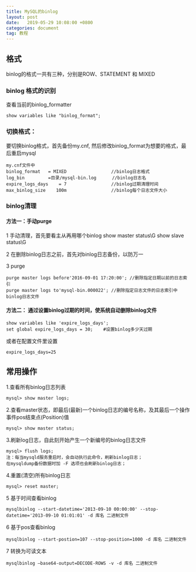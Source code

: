 ```yaml
---
title: MySQL的binlog
layout: post
date:   2019-05-29 10:08:00 +0800
categories: document
tag: 教程
---
```


## 格式
binlog的格式一共有三种，分别是ROW、STATEMENT 和 MIXED

### binlog 格式的识别
查看当前的binlog_formatter
```
show variables like "binlog_format";
```
### 切换格式：

要切换binlog格式，首先备份my.cnf, 然后修改binlog_format为想要的格式，最后重启mysql
```
my.cnf文件中
binlog_format   = MIXED                 //binlog日志格式
log_bin         =目录/mysql-bin.log      //binlog日志名
expire_logs_days    = 7                 //binlog过期清理时间
max_binlog_size    100m                 //binlog每个日志文件大小
```

### binlog清理
#### 方法一：手动purge

1 手动清理，首先要看主从再用哪个binlog
show master status\G 
show slave status\G  

2 在删除binlog日志之前，首先对binlog日志备份，以防万一

3 purge
```
purge master logs before'2016-09-01 17:20:00'; //删除指定日期以前的日志索引
purge master logs to'mysql-bin.000022'; //删除指定日志文件的日志索引中binlog日志文件

```
#### 方法二： 通过设置binlog过期的时间，使系统自动删除binlog文件
```
show variables like 'expire_logs_days';
set global expire_logs_days = 30;    #设置binlog多少天过期
```

或者在配置文件里设置
```
expire_logs_days=25
```

## 常用操作


1.查看所有binlog日志列表

```
mysql> show master logs;
```
2.查看master状态，即最后(最新)一个binlog日志的编号名称，及其最后一个操作事件pos结束点(Position)值

```
mysql> show master status;
```
3.刷新log日志，自此刻开始产生一个新编号的binlog日志文件

```
mysql> flush logs;
注：每当mysqld服务重启时，会自动执行此命令，刷新binlog日志；
在mysqldump备份数据时加 -F 选项也会刷新binlog日志；
```
4.重置(清空)所有binlog日志
```
mysql> reset master;
```

5 基于时间查看binlog
```
mysqlbinlog --start-datetime='2013-09-10 00:00:00' --stop-datetime='2013-09-10 01:01:01' -d 库名 二进制文件
```

6 基于pos查看binlog
```
mysqlbinlog --start-postion=107 --stop-position=1000 -d 库名 二进制文件
```

7 转换为可读文本
```
mysqlbinlog –base64-output=DECODE-ROWS -v -d 库名 二进制文件 
```